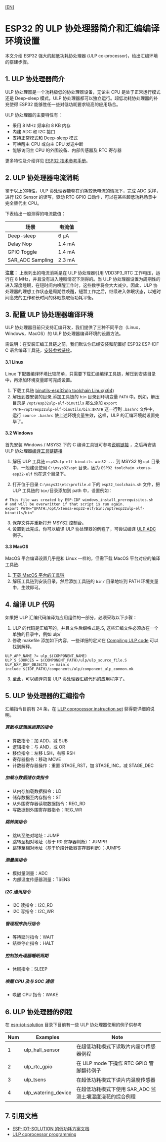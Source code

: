 [[EN]](./esp32_ulp_co-processor_and_assembly_environment_setup_en.md)

# ESP32 的 ULP 协处理器简介和汇编编译环境设置
本文介绍 ESP32 强大的超低功耗协处理器 (ULP co-processor)，给出汇编环境的搭建步骤。

## 1. ULP 协处理器简介
ULP 协处理器是一个功耗极低的协处理器设备，无论主 CPU 是处于正常运行模式还是 Deep-sleep 模式，ULP 协处理器都可以独立运行。超低功耗协处理器的补充使得 ESP32 能够胜任一些对低功耗要求较高的应用场合。 

ULP 协处理器的主要特性有：

* 采用 8 MHz 频率和 8 KB 内存
* 内建 ADC 和 I2C 接口
* 支持正常模式和 Deep-sleep 模式
* 可唤醒主 CPU 或向主 CPU 发送中断
* 能够访问主 CPU 的外围设备、内部传感器及 RTC 寄存器

更多特性及介绍详见 [ESP32 技术参考手册](http://www.espressif.com/sites/default/files/documentation/esp32_technical_reference_manual_cn.pdf)。

## 2. ULP 协处理器电流消耗
鉴于以上的特性，ULP 协处理器能够在消耗较低电流的情况下，完成 ADC 采样，进行 I2C Sensor 的读写，驱动 RTC GPIO 口动作，可以在某些超低功耗场景中完全替代主 CPU。

下表给出一般测得的电流数值：

|场景|电流值|
|---|---|
|Deep-sleep|6 μA|
|Delay Nop|1.4 mA|
|GPIO Toggle|1.4 mA|
|SAR_ADC Sampling|2.3 mA|

**注意：** 上表列出的电流消耗是在 ULP 协处理器引用 VDD3P3_RTC 工作电压，运行在 8 MHz，并且没有进入睡眠情况下测得的。当 ULP 协处理器设置为周期性的进入深度睡眠，在短时间内唤醒工作时，这些数字将会大大减少。因此，ULP 协处理器的理想工作状态是周期性唤醒，短暂工作之后，继续进入休眠状态，以短时间高效的工作和长时间的休眠换取低功耗平衡。

## 3. 配置 ULP 协处理器编译环境
ULP 协处理器目前只支持汇编开发，我们提供了三种不同平台（Linux，Windows，MacOS）的 ULP 协处理器编译环境的设置方法。

需说明：在安装汇编工具链之前，我们默认你已经安装和配置好 ESP32 ESP-IDF C 语言编译工具链，[安装参考链接](https://docs.espressif.com/projects/esp-idf/en/latest/get-started/index.html#setup-toolchain)。

#### 3.1 Linux
Linux 下配置编译环境比较简单，只需要下载汇编编译工具链，解压到安装目录中，再添加环境变量即可完成设置。
1. 下载工具链 [binutils-esp32ulp toolchain Linux(x64)]( https://github.com/espressif/binutils-esp32ulp/wiki#downloads)
2. 解压到要安装的目录,添加工具链的 `bin` 目录到环境变量 `PATH` 中。例如，解压目录是 `/opt/esp32ulp-elf-binutils` 那么添加 `export PATH=/opt/esp32ulp-elf-binutils/bin:$PATH` 这一行到 `.bashrc` 文件中，运行 `source .bashrc` 使上述环境变量生效，这样，ULP 的汇编环境就设置完毕了。

#### 3.2 Windows
首先安装 Windows / MSYS2 下的 C 编译工具链可参考[说明链接]( http://docs.espressif.com/projects/esp-idf/en/latest/get-started/windows-setup.html) ，之后再安装 ULP 协处理器[编译工具链链接]( https://github.com/espressif/binutils-esp32ulp/wiki#downloads)
1. 解压 ULP 工具链 `esp32ulp-elf-binutils-win32-...` 到 MSYS2 的 `opt` 目录中，一般建议使用 `C:\msys32\opt` 目录，因为 `ESP32 toolchain xtensa-esp32-elf` 也在这个目录下。

2. 打开位于目录 `C:\msys32\etc\profile.d` 下的 `esp32_toolchain.sh` 文件，把 ULP 工具链的 `bin/`目录添加到 path 中，设置例如：
```
# This file was created by ESP-IDF windows_install_prerequisites.sh
# and will be overwritten if that script is run again.
export PATH="$PATH:/opt/xtensa-esp32-elf/bin:/opt/esp32ulp-elf-binutils/bin"
```
3. 保存文件并重新打开 MSYS2 控制台。
4. 设置到此完成，你可以编译 ULP 协处理器的例程了，可尝试编译 [ULP ADC ](https://github.com/espressif/esp-idf/tree/dec4a868d0303f53b438125b1b087f2f5e44a575/examples/system/ulp_adc) 例子。

#### 3.3 MacOS
MacOS 平台编译设置几乎是和 Linux 一样的，但需下载 MacOS 平台对应的编译工具链.
1. [下载 MacOS 平台的工具链](https://github.com/espressif/binutils-esp32ulp/wiki)
2. 解压工具链到安装目录，然后添加工具链的 `bin/` 目录地址到 PATH 环境变量中，生效即可。

## 4. 编译 ULP 代码
如果把 ULP 汇编代码编译为应用组件的一部分，必须采取以下步骤：

1. ULP 的代码是汇编写的，并且文件后缀格式是.S, 这些汇编文件必须放在一个单独的目录中，例如 ulp/
2. 修改 makefile 添加如下内容，一些详细的定义在 [Compiling ULP code](http://docs.espressif.com/projects/esp-idf/en/latest/api-guides/ulp.html#compiling-ulp-code) 可以找到解释。
```
ULP_APP_NAME ?= ulp_$(COMPONENT_NAME)
ULP_S_SOURCES = $(COMPONENT_PATH)/ulp/ulp_source_file.S
ULP_EXP_DEP_OBJECTS := main.o
include $(IDF_PATH)/components/ulp/component_ulp_common.mk
```
3. 至此，可以编译包含 ULP 协处理器汇编代码的应用程序了。

## 5. ULP 协处理器的汇编指令
汇编指令目前有 24 条，在 [ULP coprocessor instruction set](http://docs.espressif.com/projects/esp-idf/en/latest/api-guides/ulp_instruction_set.html#add-add-to-register) 获得更详细的说明。 

##### 算数与逻辑类运算的指令
* 算数指令：加 ADD，减 SUB
* 逻辑指令：与 AND，或 OR
* 移位指令：左移 LSH，右移 RSH
* 寄存器指令：移动 MOVE
* 计数器寄存器操作：重置 STAGE_RST，加 STAGE_INC，减 STAGE_DEC

##### 加载与数据储存类指令
* 从内存加载数据指令：LD
* 储存数据至内存指令：ST
* 从外围寄存器读取数据指令：REG_RD
* 写数据到外围寄存器指令：REG_WR

##### 跳转类指令
* 跳转至绝对地址：JUMP
* 跳转至相对地址（基于 R0 寄存器判断）：JUMPR 
* 跳转至相对地址（基于阶段计数器寄存器判断）：JUMPS

##### 测量类指令
* 模拟量测量：ADC
* 内部温度传感器测量：TSENS

##### I2C 通讯指令
*  I2C 读指令：I2C_RD
*  I2C 写指令：I2C_WR

##### 管理程序执行指令
* 等待延时指令：WAIT
* 结束停止指令：HALT

##### 控制协处理器睡眠周期
* 休眠指令：SLEEP

##### 唤醒 CPU 及与 SOC 通信
* 唤醒 CPU 指令：WAKE

## 6. ULP 协处理器的例程
在 [esp-iot-solution](https://github.com/espressif/esp-iot-solution/tree/master/examples/ulp_examples) 目录下目前有一些 ULP 协处理器使用的例子供参考

|Num|Examples|Note|
|---|---|---|
|1|ulp_hall_sensor|在超低功耗模式下读取片内霍尔传感器例程|
|2|ulp_rtc_gpio|在 ULP mode 下操作 RTC GPIO 管脚翻转例子|
|3|ulp_tsens|在超低功耗模式下读片内温度传感器|
|4|ulp_watering_device|在超低功耗模式下使用 SAR_ADC 监测土壤湿度浇花的综合例程|

## 7. 引用文档
* [ESP-IOT-SOLUTION 的低功耗方案文档]( https://github.com/espressif/esp-iot-solution/tree/master/documents/low_power_solution)
* [ULP coprocessor programming]( https://docs.espressif.com/projects/esp-idf/en/latest/api-guides/ulp.html)
